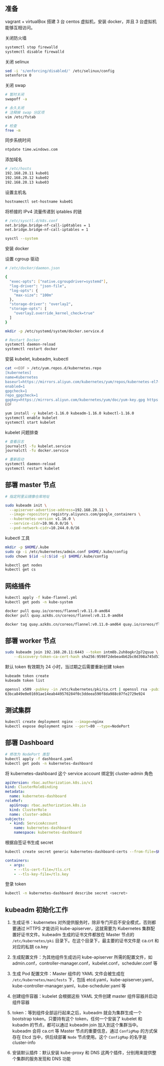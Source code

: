 ## 准备
vagrant + virtualBox 搭建 3 台 centos 虚拟机，安装 docker，并且 3 台虚拟机能够互相访问。

关闭防火墙
```sh
systemctl stop firewalld
systemctl disable firewalld
```

关闭 selinux
```sh
sed -i 's/enforcing/disabled/' /etc/selinux/config
setenforce 0
```

关闭 swap
```sh
# 暂时关闭
swapoff -a

# 永久关闭
# 注释掉 swap 分区项
vim /etc/fstab

# 检查
free -m
```

同步系统时间
```sh
ntpdate time.windows.com
```

添加域名
```sh
# /etc/hosts
192.168.20.11 kube01
192.168.20.12 kube02
192.168.20.13 kube03
```

设置主机名
```sh
hostnamectl set-hostname kube01
```

将桥接的 IPv4 流量传递到 iptables 的链
```sh
# /etc/sysctl.d/k8s.conf
net.bridge.bridge-nf-call-ip6tables = 1
net.bridge.bridge-nf-call-iptables = 1

sysctl --system
```

安装 docker

设置 cgroup 驱动
```sh
# /etc/docker/daemon.json

{
  "exec-opts": ["native.cgroupdriver=systemd"],
  "log-driver": "json-file",
  "log-opts": {
    "max-size": "100m"
  },
  "storage-driver": "overlay2",
  "storage-opts": [
    "overlay2.override_kernel_check=true"
  ]
}

mkdir -p /etc/systemd/system/docker.service.d

# Restart Docker
systemctl daemon-reload
systemctl restart docker
```


安装 kubelet, kubeadm, kubectl
```sh
cat <<EOF > /etc/yum.repos.d/kubernetes.repo
[kubernetes]
name=Kubernetes
baseurl=https://mirrors.aliyun.com/kubernetes/yum/repos/kubernetes-el7-x86_64/
enabled=1
gpgcheck=1
repo_gpgcheck=1
gpgkey=https://mirrors.aliyun.com/kubernetes/yum/doc/yum-key.gpg https://mirrors.aliyun.com/kubernetes/yum/doc/rpm-package-key.gpg
EOF
```

```sh
yum install -y kubelet-1.16.0 kubeadm-1.16.0 kubectl-1.16.0
systemctl enable kubelet
systemctl start kubelet
```

kubelet 问题排查
```sh
# 查看日志
journalctl -fu kubelet.service
journalctl -fu docker.service

# 重新启动
systemctl daemon-reload
systemctl restart kubelet
```


## 部署 master 节点
```sh
# 指定阿里云镜像仓库地址

sudo kubeadm init \
  --apiserver-advertise-address=192.168.20.11 \
  --image-repository registry.aliyuncs.com/google_containers \
  --kubernetes-version v1.16.0 \
  --service-cidr=10.96.0.0/16 \
  --pod-network-cidr=10.244.0.0/16
```

kubectl 工具
```sh
mkdir -p $HOME/.kube
sudo cp -i /etc/kubernetes/admin.conf $HOME/.kube/config
sudo chown $(id -u):$(id -g) $HOME/.kube/config
```
```sh
kubectl get nodes
kubectl get cs
```


## 网络插件
```sh
kubectl apply -f kube-flannel.yml
kubectl get pods -n kube-system
```
```sh
docker pull quay.io/coreos/flannel:v0.11.0-amd64
docker pull quay.azk8s.cn/coreos/flannel:v0.11.0-amd64

docker tag quay.azk8s.cn/coreos/flannel:v0.11.0-amd64 quay.io/coreos/flannel:v0.11.0-amd64
```


## 部署 worker 节点
```sh
sudo kubeadm join 192.168.20.11:6443 --token intm8b.2uh8ogkr2p72qsuo \
    --discovery-token-ca-cert-hash sha256:9598f2debea4b62bc0d398a745d512b8047ae86b4515ecf7aaf4af24958efc01
```

默认 token 有效期为 24 小时，当过期之后需要重新创建 token
```sh
kubeadm token create
kubeadm token list

openssl x509 -pubkey -in /etc/kubernetes/pki/ca.crt | openssl rsa -pubin -outform der 2>/dev/null | openssl dgst -sha256 -hex | sed 's/^.* //'
63bca849e0e01691ae14eab449570284f0c3ddeea590f8da988c07fe2729e924


```


## 测试集群
```sh
kubectl create deployment nginx --image=nginx
kubectl expose deployment nginx --port=80 --type=NodePort
```


## 部署 Dashboard
```sh
# 修改为 NodePort 类型
kubectl apply -f dashboard.yaml
kubectl get pods -n kubernetes-dashboard
```

将 kubernetes-dashboard 这个 service account 绑定到 cluster-admin 角色
```yaml
apiVersion: rbac.authorization.k8s.io/v1
kind: ClusterRoleBinding
metadata:
  name: kubernetes-dashboard
roleRef:
  apiGroup: rbac.authorization.k8s.io
  kind: ClusterRole
  name: cluster-admin
subjects:
  - kind: ServiceAccount
    name: kubernetes-dashboard
    namespace: kubernetes-dashboard
```

根据自签证书生成 secret
```sh
kubectl create secret generic kubernetes-dashboard-certs --from-file=$HOME/certs -n kubernetes-dashboard
```
```yaml
containers:
  - args:
    - --tls-cert-file=/tls.crt
    - --tls-key-file=/tls.key
```

登录 token
```sh
kubectl -n kubernetes-dashboard describe secret <secret>
```


## kubeadm 初始化工作
1. 生成证书：kubernetes 对外提供服务时，除非专门开启不安全模式，否则都要通过 HTTPS 才能访问 kube-apiserver，这就需要为 Kubernetes 集群配置好证书文件。kubeadm 生成的证书文件都放在 Master 节点的 `/etc/kubernetes/pki` 目录下。在这个目录下，最主要的证书文件是 ca.crt 和对应的私钥 ca.key

2. 生成配置文件：为其他组件生成访问 kube-apiserver 所需的配置文件，如 admin.conf，controller-manager.conf，kubelet.conf，scheduler.conf 等

3. 生成 Pod 配置文件：Master 组件的 YAML 文件会被生成在 `/etc/kubernetes/manifests` 下，包括 etcd.yaml，kube-apiserver.yaml，kube-controller-manager.yaml，kube-scheduler.yaml 等

4. 创建组件容器：kubelet 会根据这些 YAML 文件创建 master 组件容器并启动组件容器

5. token：等到组件全部运行起来之后，kubeadm 就会为集群生成一个 bootstrap token。只要持有这个 token，任何一个安装了 kubelet 和 kubadm 的节点，都可以通过 kubeadm join 加入到这个集群当中。kubeadm 会将 ca.crt 等 Master 节点的重要信息，通过 `ConfigMap` 的方式保存在 Etcd 当中，供后续部署 `Node` 节点使用。这个 `ConfigMap` 的名字是 cluster-info

6. 安装默认插件：默认安装 kube-proxy 和 DNS 这两个插件，分别用来提供整个集群的服务发现和 DNS 功能


